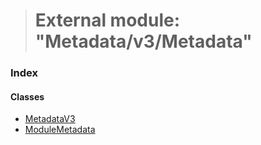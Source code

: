 > # External module: "Metadata/v3/Metadata"

### Index

#### Classes

* [MetadataV3](../classes/_metadata_v3_metadata_.metadatav3.md)
* [ModuleMetadata](../classes/_metadata_v3_metadata_.modulemetadata.md)